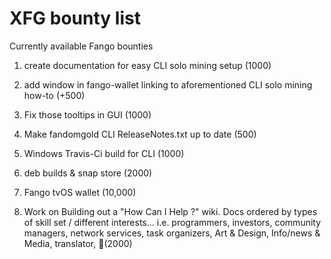 # XFG bounty list
Currently available Fango bounties

1) create documentation for easy CLI solo mining setup (1000)

2) add window in fango-wallet linking to aforementioned CLI solo mining how-to (+500)

3) Fix those tooltips in GUI (1000)

4) Make fandomgold CLI ReleaseNotes.txt up to date (500)

5) Windows Travis-Ci build for CLI (1000)

6) deb builds & snap store (2000)

7) Fango tvOS wallet (10,000)

8) Work on Building out a "How Can I Help ?" wiki. Docs ordered by types of skill set / different interests...  i.e.  programmers, investors, community managers, network services, task organizers, Art & Design, Info/news & Media, translator, :scroll:(2000)
